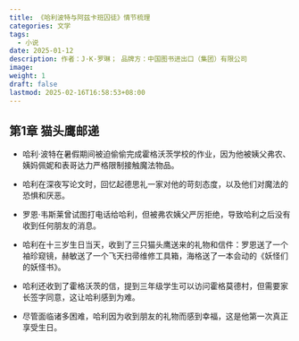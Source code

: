 ```yaml
---
title: 《哈利波特与阿兹卡班囚徒》情节梳理
categories: 文学
tags:
  - 小说
date: 2025-01-12
description: 作者：J·K·罗琳； 品牌方：中国图书进出口（集团）有限公司
image: 
weight: 1
draft: false
lastmod: 2025-02-16T16:58:53+08:00
---
```

## 第1章 猫头鹰邮递

- 哈利·波特在暑假期间被迫偷偷完成霍格沃茨学校的作业，因为他被姨父弗农、姨妈佩妮和表哥达力严格限制接触魔法物品。
    
- 哈利在深夜写论文时，回忆起德思礼一家对他的苛刻态度，以及他们对魔法的恐惧和厌恶。
    
- 罗恩·韦斯莱曾试图打电话给哈利，但被弗农姨父严厉拒绝，导致哈利之后没有收到任何朋友的消息。
    
- 哈利在十三岁生日当天，收到了三只猫头鹰送来的礼物和信件：罗恩送了一个袖珍窥镜，赫敏送了一个飞天扫帚维修工具箱，海格送了一本会动的《妖怪们的妖怪书》。
    
- 哈利还收到了霍格沃茨的信，提到三年级学生可以访问霍格莫德村，但需要家长签字同意，这让哈利感到为难。
    
- 尽管面临诸多困难，哈利因为收到朋友的礼物而感到幸福，这是他第一次真正享受生日。